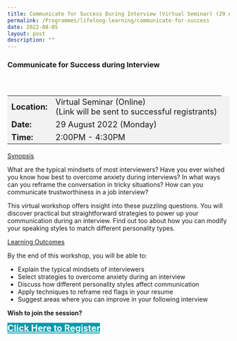 ```yaml
---
title: Communicate for Success During Interview (Virtual Seminar) (29 August)
permalink: /Programmes/lifelong-learning/communicate-for-success
date: 2022-08-05
layout: post
description: ""
---
```

### Communicate for Success during Interview ###

<div style="padding:25px 0 0 0">
	<table  style="font-size:130%; background-color:#f2f2f2">
		<tbody>
			<tr>
				 <td><b>Location:</b></td><td>Virtual Seminar (Online)<br>(Link will be sent to successful registrants)</td>
			</tr>
			<tr>
			 <td><b>Date:</b> </td><td>29 August 2022 (Monday)</td>
			</tr>
			<tr>
				<td> <b>Time:</b> </td><td>2:00PM - 4:30PM</td>
			</tr>
		</tbody>
	</table>
<div>

<p><u>Synopsis</u></p>
<p>What are the typical mindsets of most interviewers? Have you ever wished you know how best to overcome anxiety during interviews? In what ways can you reframe the conversation in tricky situations? How can you communicate trustworthiness in a job interview?</p>
<p>This virtual workshop offers insight into these puzzling questions. You will discover practical but straightforward strategies to power up your communication during an interview. Find out too about how you can modify your speaking styles to match different personality types.</p>

<p><u>Learning Outcomes</u></p>
By the end of this workshop, you will be able to:
<ul>
	<li>Explain the typical mindsets of interviewers</li>
	<li>Select strategies to overcome anxiety during an interview</li>
	<li>Discuss how different personality styles affect communication </li>
	<li>Apply techniques to reframe red flags in your resume</li>
	<li>Suggest areas where you can improve in your following interview</li>
</ul>

<b>Wish to join the session?</b>
<div>
	<a href="https://www.go.gov.sg/wii-btww" style="font-size:20px; width:35%; height:60px; background-color:#0899AA; color:white" class="bp-button"><b>Click Here to Register</b></a>
</div>

